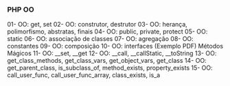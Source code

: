 <h3>PHP OO</h3>
    01- OO: get, set
    02- OO: construtor, destrutor
    03- OO: herança, polimorfismo, abstratas, finais
    04- OO: public, private, protect   
    05- OO: static  
    06- OO: associação de classes
    07- OO: agregação 
    08- OO: constantes  
    09- OO: composição 
    10- OO: interfaces (Exemplo PDF)
    Métodos Mágicos
    11- OO: __set, __get
    12- OO: __call, __callStatic, __toString
    13- OO: get_class_methods, get_class_vars, get_object_vars, get_class
    14- OO: get_parent_class, is_subclass_of, method_exists, property_exists
    15- OO: call_user_func, call_user_func_array, class_exists, is_a
    
​    </ul>